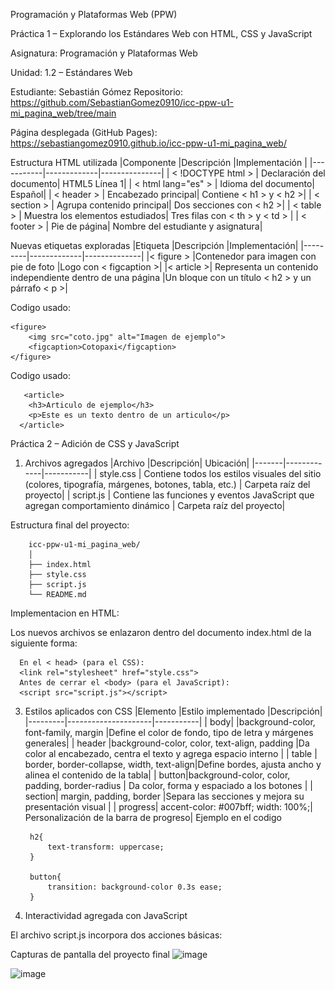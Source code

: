 Programación y Plataformas Web (PPW)

Práctica 1 – Explorando los Estándares Web con HTML, CSS y JavaScript

Asignatura: Programación y Plataformas Web

Unidad: 1.2 – Estándares Web

Estudiante: Sebastián Gómez Repositorio: https://github.com/SebastianGomez0910/icc-ppw-u1-mi_pagina_web/tree/main

Página desplegada (GitHub Pages): https://sebastiangomez0910.github.io/icc-ppw-u1-mi_pagina_web/ 

Estructura HTML utilizada
|Componente	|Descripción	|Implementación |
|-----------|-------------|---------------|
| < !DOCTYPE html > |	Declaración del documento| HTML5	Línea 1|
| < html lang="es" > |	Idioma del documento|	Español|
| < header > |	Encabezado principal|	Contiene < h1 > y < h2 >|
| < section > |	Agrupa contenido principal|	Dos secciones con < h2 >|
| < table > |	Muestra los elementos estudiados|	Tres filas con < th > y < td >  |
| < footer > |	Pie de página|	Nombre del estudiante y asignatura|

Nuevas etiquetas exploradas
|Etiqueta	|Descripción	|Implementación|
|---------|-------------|--------------|
|< figure > |Contenedor para imagen con pie de foto	|Logo con < figcaption >|
|< article >|	Representa un contenido independiente dentro de una página	|Un bloque con un título < h2 > y un párrafo < p >|

Codigo usado:

    <figure>
        <img src="coto.jpg" alt="Imagen de ejemplo">
        <figcaption>Cotopaxi</figcaption>
    </figure>

Codigo usado:

       <article>
        <h3>Articulo de ejemplo</h3>
        <p>Este es un texto dentro de un articulo</p>
      </article>

Práctica 2 – Adición de CSS y JavaScript
1. Archivos agregados
      |Archivo	|Descripción|	Ubicación|
      |-------|-------------|-----------|
      | style.css |	Contiene todos los estilos visuales del sitio (colores, tipografía, márgenes, botones, tabla, etc.) |	Carpeta raíz del proyecto|
      | script.js |	Contiene las funciones y eventos JavaScript que agregan comportamiento dinámico |	Carpeta raíz del proyecto|

Estructura final del proyecto:

        icc-ppw-u1-mi_pagina_web/
        │
        ├── index.html
        ├── style.css
        ├── script.js
        └── README.md
Implementacion en HTML:

Los nuevos archivos se enlazaron dentro del documento index.html de la siguiente forma:

      En el < head> (para el CSS):
      <link rel="stylesheet" href="style.css">
      Antes de cerrar el <body> (para el JavaScript):
      <script src="script.js"></script>

3. Estilos aplicados con CSS
      |Elemento	|Estilo implementado	|Descripción|
      |---------|---------------------|-----------|
      | body|		|background-color, font-family, margin |Define el color de fondo, tipo de letra y márgenes generales|
      | header	|background-color, color, text-align, padding	|Da color al encabezado, centra el texto y agrega espacio interno |
      | table	|	border, border-collapse, width, text-align|Define bordes, ajusta ancho y alinea el contenido de la tabla| 
      | button|background-color, color, padding, border-radius | Da color, forma y espaciado a los botones |
      | section|	margin, padding, border	|Separa las secciones y mejora su presentación visual |
      | progress|	accent-color: #007bff; width: 100%;|	Personalización de la barra de progreso|
Ejemplo en el codigo

        h2{
            text-transform: uppercase;
        }
        
        button{
            transition: background-color 0.3s ease;
        }
4. Interactividad agregada con JavaScript

El archivo script.js incorpora dos acciones básicas:



Capturas de pantalla del proyecto final
<img width="1104" height="1035" alt="image" src="https://github.com/user-attachments/assets/1153ef07-1236-4b1d-a6de-432527ac7250" />

<img width="1499" height="1038" alt="image" src="https://github.com/user-attachments/assets/be36be22-7438-4bff-b7cf-b8a969ed1c8a" />



